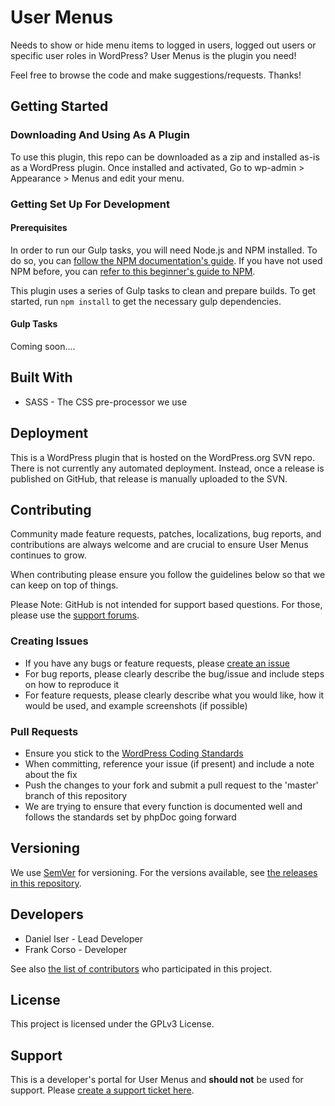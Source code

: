 # User Menus
Needs to show or hide menu items to logged in users, logged out users or specific user roles in WordPress? User Menus is the plugin you need!

Feel free to browse the code and make suggestions/requests. Thanks!

## Getting Started

### Downloading And Using As A Plugin
To use this plugin, this repo can be downloaded as a zip and installed as-is as a WordPress plugin. Once installed and activated, Go to wp-admin > Appearance > Menus and edit your menu.

### Getting Set Up For Development

#### Prerequisites
In order to run our Gulp tasks, you will need Node.js and NPM installed. To do so, you can [follow the NPM documentation's guide](https://docs.npmjs.com/downloading-and-installing-node-js-and-npm).
If you have not used NPM before, you can [refer to this beginner's guide to NPM](https://www.sitepoint.com/beginners-guide-node-package-manager/).

This plugin uses a series of Gulp tasks to clean and prepare builds. To get started, run `npm install` to get the necessary gulp dependencies.

#### Gulp Tasks
Coming soon....

## Built With
* SASS - The CSS pre-processor we use

## Deployment
This is a WordPress plugin that is hosted on the WordPress.org SVN repo.
There is not currently any automated deployment. Instead, once a release is published on GitHub, that release is manually uploaded to the SVN.

## Contributing
Community made feature requests, patches, localizations, bug reports, and contributions are always welcome and are crucial to ensure User Menus continues to grow.

When contributing please ensure you follow the guidelines below so that we can keep on top of things.

Please Note: GitHub is not intended for support based questions. For those, please use the [support forums](https://wordpress.org/support/plugin/user-menus).

### Creating Issues
* If you have any bugs or feature requests, please [create an issue](https://github.com/JunglePlugins/User-Menus/issues/new)
* For bug reports, please clearly describe the bug/issue and include steps on how to reproduce it
* For feature requests, please clearly describe what you would like, how it would be used, and example screenshots (if possible)

### Pull Requests
* Ensure you stick to the [WordPress Coding Standards](https://codex.wordpress.org/WordPress_Coding_Standards)
* When committing, reference your issue (if present) and include a note about the fix
* Push the changes to your fork and submit a pull request to the 'master' branch of this repository
* We are trying to ensure that every function is documented well and follows the standards set by phpDoc going forward

## Versioning
We use [SemVer](http://semver.org/) for versioning. For the versions available, see [the releases in this repository](https://github.com/JunglePlugins/User-Menus/releases).

## Developers
* Daniel Iser - Lead Developer
* Frank Corso - Developer

See also [the list of contributors](https://github.com/JunglePlugins/User-Menus/graphs/contributors) who participated in this project.

## License
This project is licensed under the GPLv3 License.

## Support
This is a developer's portal for User Menus and **should not** be used for support. Please [create a support ticket here](https://wordpress.org/support/plugin/user-menus).
